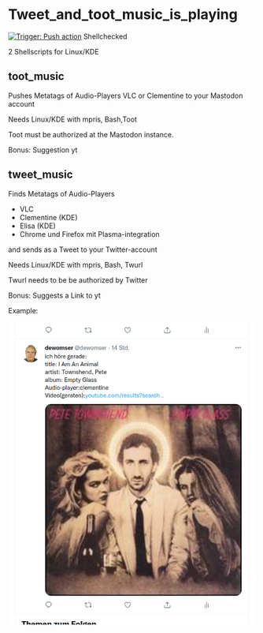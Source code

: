 # Tweet_and_toot_music_is_playing
[![Trigger: Push action](https://github.com/dewomser/Tweet_and_toot_music_is_playing/actions/workflows/main.yml/badge.svg)](https://github.com/dewomser/Tweet_and_toot_music_is_playing/actions/workflows/main.yml) Shellchecked

2 Shellscripts for Linux/KDE

## toot_music

Pushes Metatags of Audio-Players  VLC or Clementine to your Mastodon account

Needs Linux/KDE with mpris, Bash,Toot

Toot must be authorized at the Mastodon instance.

Bonus: Suggestion yt

## tweet_music

Finds Metatags of Audio-Players
*  VLC
*  Clementine (KDE)
*  Elisa (KDE)
*  Chrome und Firefox mit Plasma-integration

and sends as a Tweet to your Twitter-account

Needs Linux/KDE with mpris, Bash, Twurl

Twurl needs to be be authorized by Twitter

Bonus: Suggests a Link to yt

Example:


![alt text](./images/music-tweet.png "Screenshot Twitter")
